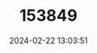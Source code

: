 ---
title: "153849"
category: "Orconectes ronaldi"
draft: false
date: 2024-02-22 13:03:51
languages:
  English: ["Mild River Crayfish"]
---